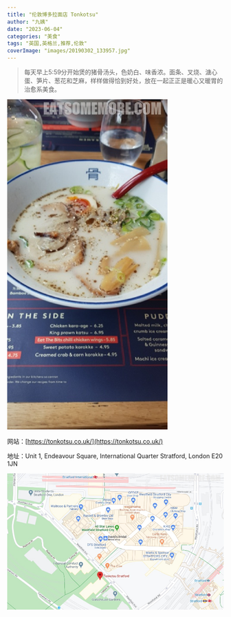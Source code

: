 ```yaml
---
title: "伦敦博多拉面店 Tonkotsu"
author: "九姨"
date: "2023-06-04"
categories: "美食"
tags: "英国,英格兰,推荐,伦敦"
coverImage: "images/20190302_133957.jpg"
---
```


>每天早上5:59分开始煲的猪骨汤头，色奶白、味香浓。面条、叉烧、溏心蛋、笋片、葱花和芝麻，样样做得恰到好处，放在一起正正是暖心又暖胃的治愈系美食。

![Tonkotsu](images/20190302_133957.jpg)


网站：[https://tonkotsu.co.uk/](https://tonkotsu.co.uk/)

地址：Unit 1, Endeavour Square, International Quarter Stratford, London E20 1JN

![Tonkotsu](images/tonkotsu.jpg)
